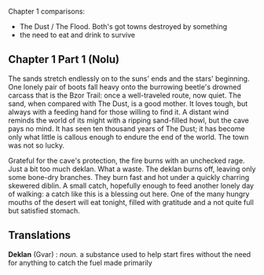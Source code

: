 
Chapter 1 comparisons:
- The Dust / The Flood. Both's got towns destroyed by something
- the need to eat and drink to survive
## Chapter 1 Part 1 (Nolu)

The sands stretch endlessly on to the suns' ends and the stars' beginning. One lonely pair of boots fall heavy onto the burrowing beetle's drowned carcass that is the Bzor Trail: once a well-traveled route, now quiet. The sand, when compared with The Dust, is a good mother. It loves tough, but always with a feeding hand for those willing to find it. A distant wind reminds the world of its might with a ripping sand-filled howl, but the cave pays no mind. It has seen ten thousand years of The Dust; it has become only what little is callous enough to endure the end of the world. The town was not so lucky.

Grateful for the cave's protection, the fire burns with an unchecked rage. Just a bit too much deklan. What a waste. The deklan burns off, leaving only some bone-dry branches. They burn fast and hot under a quickly charring skewered diblin. A small catch, hopefully enough to feed another lonely day of walking: a catch like this is a blessing out here. One of the many hungry mouths of the desert will eat tonight, filled with gratitude and a not quite full but satisfied stomach.



## Translations

**Deklan** (Gvar) : *noun.* a substance used to help start fires without the need for anything to catch the fuel made primarily 